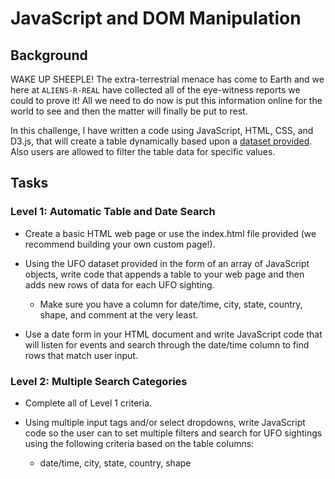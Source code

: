 # JavaScript and DOM Manipulation

## Background

WAKE UP SHEEPLE! The extra-terrestrial menace has come to Earth and we here at `ALIENS-R-REAL` have collected all of the eye-witness reports we could to prove it! All we need to do now is put this information online for the world to see and then the matter will finally be put to rest.

In this challenge, I have written a code using JavaScript, HTML, CSS, and D3.js, that will create a table dynamically based upon a [dataset provided](static/js/data.js). Also users are allowed to filter the table data for specific values. 

## Tasks

### Level 1: Automatic Table and Date Search

  - Create a basic HTML web page or use the index.html file provided (we recommend building your own custom page!).

  - Using the UFO dataset provided in the form of an array of JavaScript objects, write code that appends a table to your web page and then adds new rows of data for each UFO    sighting.

    - Make sure you have a column for date/time, city, state, country, shape, and comment at the very least.
    
 - Use a date form in your HTML document and write JavaScript code that will listen for events and search through the date/time column to find rows that match user input.

### Level 2: Multiple Search Categories

 - Complete all of Level 1 criteria.

 - Using multiple input tags and/or select dropdowns, write JavaScript code so the user can to set multiple filters and search for UFO sightings using the following criteria based on the table columns:

     - date/time, city, state, country, shape

